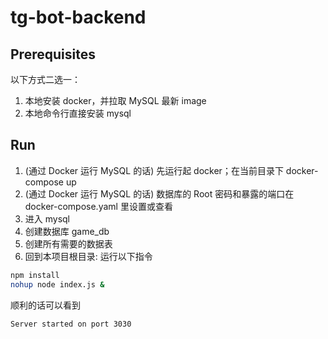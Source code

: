 # tg-bot-backend

## Prerequisites
以下方式二选一：  
1. 本地安装 docker，并拉取 MySQL 最新 image  
2. 本地命令行直接安装 mysql

## Run
1. (通过 Docker 运行 MySQL 的话) 先运行起 docker；在当前目录下 docker-compose up
2. (通过 Docker 运行 MySQL 的话) 数据库的 Root 密码和暴露的端口在 docker-compose.yaml 里设置或查看
3. 进入 mysql
4. 创建数据库 game_db
5. 创建所有需要的数据表
6. 回到本项目根目录:
运行以下指令
```bash
npm install
nohup node index.js &
```
顺利的话可以看到 
```
Server started on port 3030
```
